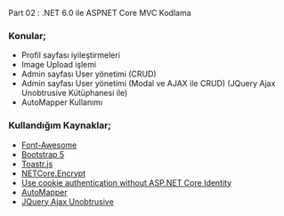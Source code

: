 Part 02 : .NET 6.0 ile ASPNET Core MVC Kodlama


### Konular;
- Profil sayfası iyileştirmeleri
- Image Upload işlemi
- Admin sayfası User yönetimi (CRUD)
- Admin sayfası User yönetimi (Modal ve AJAX ile CRUD) (JQuery Ajax Unobtrusive Kütüphanesi ile)
- AutoMapper Kullanımı



### Kullandığım Kaynaklar;
- [Font-Awesome](https://fontawesome.com/icons)
- [Bootstrap 5](https://getbootstrap.com/docs/5.2/getting-started/introduction/)
- [Toastr.js](https://github.com/CodeSeven/toastr)
- [NETCore.Encrypt](https://github.com/myloveCc/NETCore.Encrypt)
- [Use cookie authentication without ASP.NET Core Identity](https://learn.microsoft.com/en-us/aspnet/core/security/authentication/cookie?view=aspnetcore-6.0)
- [AutoMapper](https://docs.automapper.org/en/latest/Getting-started.html)
- [JQuery Ajax Unobtrusive](https://www.learnrazorpages.com/razor-pages/ajax/unobtrusive-ajax)
